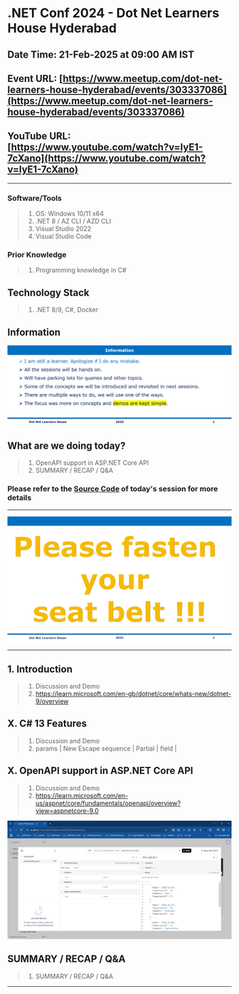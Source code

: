 # .NET Conf 2024 - Dot Net Learners House Hyderabad

## Date Time: 21-Feb-2025 at 09:00 AM IST

## Event URL: [https://www.meetup.com/dot-net-learners-house-hyderabad/events/303337086](https://www.meetup.com/dot-net-learners-house-hyderabad/events/303337086)

## YouTube URL: [https://www.youtube.com/watch?v=IyE1-7cXano](https://www.youtube.com/watch?v=IyE1-7cXano)

---

### Software/Tools

> 1. OS: Windows 10/11 x64
> 1. .NET 8 / AZ CLI / AZD CLI
> 1. Visual Studio 2022
> 1. Visual Studio Code

### Prior Knowledge

> 1. Programming knowledge in C#

## Technology Stack

> 1. .NET 8/9, C#, Docker

## Information

![Information | 100x100](../Documentation/Images/Information.PNG)

## What are we doing today?

> 1. OpenAPI support in ASP.NET Core API
> 1. SUMMARY / RECAP / Q&A

### Please refer to the [**Source Code**](https://github.com/vishipayyallore/speaker-series-2025/tree/main/0221_DNLH_DN_Conf_2024/src) of today's session for more details

---

![Seat Belt | 100x100](../Documentation/Images/SeatBelt.PNG)

---

## 1. Introduction

> 1. Discussion and Demo
> 1. <https://learn.microsoft.com/en-gb/dotnet/core/whats-new/dotnet-9/overview>

## X. C# 13 Features

> 1. Discussion and Demo
> 1. params | New Escape sequence | Partial | field | 

## X. OpenAPI support in ASP.NET Core API

> 1. Discussion and Demo
> 1. <https://learn.microsoft.com/en-us/aspnet/core/fundamentals/openapi/overview?view=aspnetcore-9.0>

![Aspire Dashboard](Documentation/Images/OpenAPISupport.PNG)

## SUMMARY / RECAP / Q&A

> 1. SUMMARY / RECAP / Q&A

---
